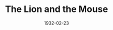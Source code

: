 ---
title: The Lion and the Mouse
date: 1932-02-23
closing_date:
layout: productions
playbill:
Theatre: Theatre Jacksonville
cast:
- Eudoxia: Anne C. Lalor
- Hon. Fitzroy Bagley: Carl Cesery
- Jefferson Ryder: Charlie Tutewiler
- Mrs. Rossmore: Charlotte Bowden Perry
- Shirley Rossmore: Edmonia H. Bedell
- Ex-Judge Scott: Edward Goodman
- Jane Deetle: Elizabeth Palmer Tyler
- Jorkins: Elmo Lehman, Jr.
- Judge Rossmore: Isaac Peiser
- Senator Roberts: Joseph Byrnes
- Thurza: Margery Jones
- Arminta Nesbitt: Mary Keen
- Kate Roberts: Pearl DeMent
- Mrs. John Burkett Ryder: Philip Devlin
- Rev. Pontifex Deetle: Philip S. May
- Expressman: Perry Teeple
crew:
- Director: F.W. Armbuster
- Staging and Props: Anne C. Lalor
understudies:
orchestra:
---